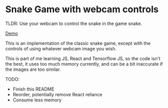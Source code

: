 # Snake Game with webcam controls

TLDR: Use your webcam to control the snake in the game snake.

[Demo](http://smpurkis.github.io/motion_controlled_snake)

This is an implementation of the classic snake game, except with the controls of using whatever webcam image you wish.

This is part of me learning JS, React and Tensorflow JS, so the code isn't the best, it uses too much memory currently, and can be a bit inaccurate if the images are too similar.

TODO:
- Finish this README
- Reorder, potentially remove React reliance
- Consume less memory
